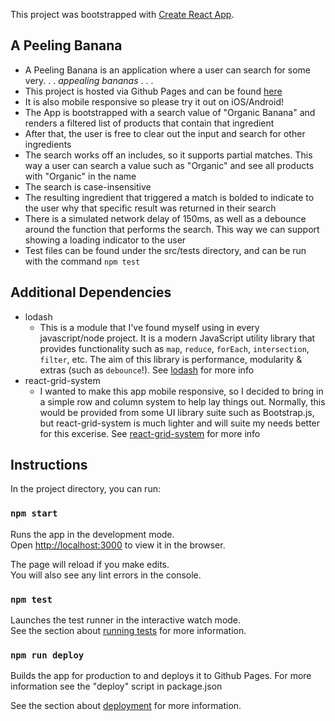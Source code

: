 This project was bootstrapped with [Create React App](https://github.com/facebook/create-react-app).
## A Peeling Banana
- A Peeling Banana is an application where a user can search for some very. . . *appealing bananas* . . . <br />
- This project is hosted via Github Pages and can be found [here](http://frossi91.github.io/a-peeling-banana)<br />
- It is also mobile responsive so please try it out on iOS/Android!
- The App is bootstrapped with a search value of "Organic Banana" and renders a filtered list of products that contain that ingredient<br />
- After that, the user is free to clear out the input and search for other ingredients<br />
- The search works off an includes, so it supports partial matches. This way a user can search a value such as "Organic" and see all products with "Organic" in the name<br />
- The search is case-insensitive
- The resulting ingredient that triggered a match is bolded to indicate to the user why that specific result was returned in their search <br />
- There is a simulated network delay of 150ms, as well as a debounce around the function that performs the search.  This way we can support showing a loading indicator to the user<br />
- Test files can be found under the src/tests directory, and can be run with the command ```npm test``` 

## Additional Dependencies
- lodash 
  - This is a module that I've found myself using in every javascript/node project.  It is a modern JavaScript utility library that provides functionality such as ```map```, ```reduce```, ```forEach```, ```intersection```, ```filter```, etc.  The aim of this library is performance, modularity & extras (such as ```debounce```!). See [lodash](https://www.lodash.com) for more info
- react-grid-system
  - I wanted to make this app mobile responsive, so I decided to bring in a simple row and column system to help lay things out.  Normally, this would be provided from some UI library suite such as Bootstrap.js, but  react-grid-system is much lighter and will suite my needs better for this excerise. See [react-grid-system](http://github.com/sealninja/react-grid-system) for more info

## Instructions

In the project directory, you can run:

### `npm start`

Runs the app in the development mode.<br />
Open [http://localhost:3000](http://localhost:3000) to view it in the browser.

The page will reload if you make edits.<br />
You will also see any lint errors in the console.

### `npm test`

Launches the test runner in the interactive watch mode.<br />
See the section about [running tests](https://facebook.github.io/create-react-app/docs/running-tests) for more information.

### `npm run deploy`

Builds the app for production to and deploys it to Github Pages.  For more information see the "deploy" script in package.json

See the section about [deployment](https://facebook.github.io/create-react-app/docs/deployment) for more information.
